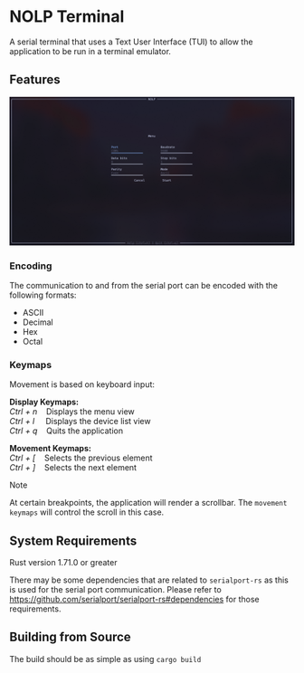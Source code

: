 # NOLP Terminal

A serial terminal that uses a Text User Interface (TUI) to allow the application to be run in a terminal emulator.

## Features

![Menu View](resources/menu-view.png)

### Encoding

The communication to and from the serial port can be encoded with the following formats:

- ASCII
- Decimal
- Hex
- Octal

### Keymaps

Movement is based on keyboard input:

**Display Keymaps:**\
*Ctrl + n* &nbsp;&nbsp; Displays the menu view\
*Ctrl + l* &nbsp; &nbsp; Displays the device list view\
*Ctrl + q* &nbsp;&nbsp; Quits the application

**Movement Keymaps:**\
*Ctrl + [* &nbsp;&nbsp; Selects the previous element\
*Ctrl + ]* &nbsp;&nbsp; Selects the next element

>[!NOTE]
> At certain breakpoints, the application will render a scrollbar. The `movement keymaps` will control the scroll in this case.

## System Requirements

Rust version 1.71.0 or greater

There may be some dependencies that are related to `serialport-rs` as this is used for the serial port communication. Please refer to https://github.com/serialport/serialport-rs#dependencies for those requirements.

## Building from Source

The build should be as simple as using `cargo build`
